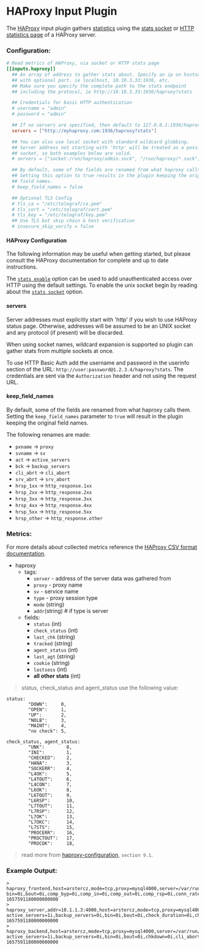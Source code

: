 # HAProxy Input Plugin

The [HAProxy](http://www.haproxy.org/) input plugin gathers
[statistics](https://cbonte.github.io/haproxy-dconv/1.9/intro.html#3.3.16)
using the [stats socket](https://cbonte.github.io/haproxy-dconv/1.9/management.html#9.3)
or [HTTP statistics page](https://cbonte.github.io/haproxy-dconv/1.9/management.html#9) of a HAProxy server.

### Configuration:

```toml
# Read metrics of HAProxy, via socket or HTTP stats page
[[inputs.haproxy]]
  ## An array of address to gather stats about. Specify an ip on hostname
  ## with optional port. ie localhost, 10.10.3.33:1936, etc.
  ## Make sure you specify the complete path to the stats endpoint
  ## including the protocol, ie http://10.10.3.33:1936/haproxy?stats

  ## Credentials for basic HTTP authentication
  # username = "admin"
  # password = "admin"

  ## If no servers are specified, then default to 127.0.0.1:1936/haproxy?stats
  servers = ["http://myhaproxy.com:1936/haproxy?stats"]

  ## You can also use local socket with standard wildcard globbing.
  ## Server address not starting with 'http' will be treated as a possible
  ## socket, so both examples below are valid.
  # servers = ["socket:/run/haproxy/admin.sock", "/run/haproxy/*.sock"]

  ## By default, some of the fields are renamed from what haproxy calls them.
  ## Setting this option to true results in the plugin keeping the original
  ## field names.
  # keep_field_names = false

  ## Optional TLS Config
  # tls_ca = "/etc/telegraf/ca.pem"
  # tls_cert = "/etc/telegraf/cert.pem"
  # tls_key = "/etc/telegraf/key.pem"
  ## Use TLS but skip chain & host verification
  # insecure_skip_verify = false
```

#### HAProxy Configuration

The following information may be useful when getting started, but please
consult the HAProxy documentation for complete and up to date instructions.

The [`stats enable`](https://cbonte.github.io/haproxy-dconv/1.8/configuration.html#4-stats%20enable)
option can be used to add unauthenticated access over HTTP using the default
settings.  To enable the unix socket begin by reading about the
[`stats socket`](https://cbonte.github.io/haproxy-dconv/1.8/configuration.html#3.1-stats%20socket)
option.


#### servers

Server addresses must explicitly start with 'http' if you wish to use HAProxy
status page.  Otherwise, addresses will be assumed to be an UNIX socket and
any protocol (if present) will be discarded.

When using socket names, wildcard expansion is supported so plugin can gather
stats from multiple sockets at once.

To use HTTP Basic Auth add the username and password in the userinfo section
of the URL: `http://user:password@1.2.3.4/haproxy?stats`.  The credentials are
sent via the `Authorization` header and not using the request URL.


#### keep_field_names

By default, some of the fields are renamed from what haproxy calls them.
Setting the `keep_field_names` parameter to `true` will result in the plugin
keeping the original field names.

The following renames are made:
- `pxname` -> `proxy`
- `svname` -> `sv`
- `act` -> `active_servers`
- `bck` -> `backup_servers`
- `cli_abrt` -> `cli_abort`
- `srv_abrt` -> `srv_abort`
- `hrsp_1xx` -> `http_response.1xx`
- `hrsp_2xx` -> `http_response.2xx`
- `hrsp_3xx` -> `http_response.3xx`
- `hrsp_4xx` -> `http_response.4xx`
- `hrsp_5xx` -> `http_response.5xx`
- `hrsp_other` -> `http_response.other`

### Metrics:

For more details about collected metrics reference the [HAProxy CSV format
documentation](https://cbonte.github.io/haproxy-dconv/1.8/management.html#9.1).

- haproxy
  - tags:
    - `server` - address of the server data was gathered from
    - `proxy` - proxy name
    - `sv` - service name
    - `type` - proxy session type
    - `mode` (string)
    - `addr`(string) # if type is server
  - fields:
    - `status` (int)
    - `check_status` (int)
    - `last_chk` (string)
    - `tracked` (string)
    - `agent_status` (int)
    - `last_agt` (string)
    - `cookie` (string)
    - `lastsess` (int)
    - **all other stats** (int)

> status, check_status and agent_status use the following value:
```
status:
        "DOWN":     0,
        "OPEN":     1,
        "UP":       2,
        "NOLB":     3,
        "MAINT":    4,
        "no check": 5,

check_status, agent_status:
        "UNK":        0,
        "INI":        1,
        "CHECKED":    2,
        "HANA":       3,
        "SOCKERR":    4,
        "L4OK":       5,
        "L4TOUT":     6,
        "L4CON":      7,
        "L6OK":       8,
        "L6TOUT":     9,
        "L6RSP":      10,
        "L7TOUT":     11,
        "L7RSP":      12,
        "L7OK":       13,
        "L7OKC":      14,
        "L7STS":      15,
        "PROCERR":    16,
        "PROCTOUT":   17,
        "PROCOK":     18,
```

> read more from [haproxy-configuration](https://www.haproxy.org/download/1.8/doc/configuration.txt), `section 9.1`.

### Example Output:
```
> haproxy_frontend,host=arstercz,mode=tcp,proxy=mysql4000,server=/var/run/haproxy/admin.sock,sv=FRONTEND,type=frontend bin=0i,bout=0i,comp_byp=0i,comp_in=0i,comp_out=0i,comp_rsp=0i,conn_rate=0i,conn_rate_max=0i,conn_tot=0i,dcon=0i,dreq=0i,dresp=0i,dses=0i,ereq=0i,iid=2i,pid=1i,rate=0i,rate_lim=0i,rate_max=0i,req_rate=0i,req_rate_max=0i,req_tot=0i,scur=0i,sid=0i,slim=10240i,smax=0i,status=1i,stot=0i 1657591180000000000
> haproxy_server,addr=10.1.1.3:4000,host=arstercz,mode=tcp,proxy=mysql4000,server=/var/run/haproxy/admin.sock,sv=tidb1,type=server active_servers=1i,backup_servers=0i,bin=0i,bout=0i,check_duration=0i,check_fall=3i,check_health=4i,check_rise=2i,check_status=5i,chkdown=0i,chkfail=0i,cli_abort=0i,ctime=0i,downtime=0i,dresp=0i,econ=0i,eresp=0i,iid=2i,lastchg=144170i,lastsess=-1i,lbtot=0i,pid=1i,qcur=0i,qmax=0i,qtime=0i,rate=0i,rate_max=0i,rtime=0i,scur=0i,sid=1i,smax=0i,srv_abort=0i,status=2i,stot=0i,ttime=0i,weight=1i,wredis=0i,wretr=0i 1657591180000000000
> haproxy_backend,host=arstercz,mode=tcp,proxy=mysql4000,server=/var/run/haproxy/admin.sock,sv=BACKEND,type=backend active_servers=1i,backup_servers=0i,bin=0i,bout=0i,chkdown=0i,cli_abort=0i,comp_byp=0i,comp_in=0i,comp_out=0i,comp_rsp=0i,ctime=0i,downtime=0i,dreq=0i,dresp=0i,econ=0i,eresp=0i,iid=2i,lastchg=144170i,lastsess=-1i,lbtot=0i,pid=1i,qcur=0i,qmax=0i,qtime=0i,rate=0i,rate_max=0i,rtime=0i,scur=0i,sid=0i,slim=1024i,smax=0i,srv_abort=0i,status=2i,stot=0i,ttime=0i,weight=1i,wredis=0i,wretr=0i 1657591180000000000
```
